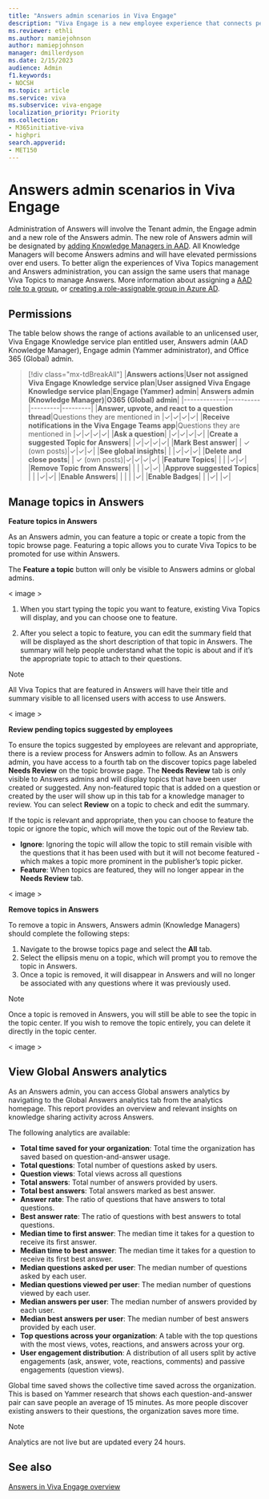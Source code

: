 ```yaml
---
title: "Answers admin scenarios in Viva Engage"
description: "Viva Engage is a new employee experience that connects people across the company—wherever and whenever they work—so that everyone is included and engaged."
ms.reviewer: ethli
ms.author: mamiejohnson
author: mamiepjohnson
manager: dmillerdyson
ms.date: 2/15/2023
audience: Admin
f1.keywords:
- NOCSH
ms.topic: article
ms.service: viva
ms.subservice: viva-engage
localization_priority: Priority
ms.collection:  
- M365initiative-viva
- highpri
search.appverid:
- MET150
---
```


# Answers admin scenarios in Viva Engage

Administration of Answers will involve the Tenant admin, the Engage admin and a new role of the Answers admin. The new role of Answers admin will be designated by [adding Knowledge Managers in AAD](https://learn.microsoft.com/azure/active-directory/fundamentals/active-directory-users-assign-role-azure-portal?context=%2Fazure%2Factive-directory%2Froles%2Fcontext%2Fugr-context). All Knowledge Managers will become Answers admins and will have elevated permissions over end users. To better align the experiences of Viva Topics management and Answers administration, you can assign the same users that manage Viva Topics to manage Answers. More information about assigning a [AAD role to a group](https://learn.microsoft.com/azure/active-directory/roles/groups-pim-eligible), or [creating a role-assignable group in Azure AD](https://learn.microsoft.com/azure/active-directory/roles/groups-create-eligible).  

## Permissions 

The table below shows the range of actions available to an unlicensed user, Viva Engage Knowledge service plan entitled user, Answers admin (AAD Knowledge Manager), Engage admin (Yammer administrator), and Office 365 (Global) admin. 

> [!div class="mx-tdBreakAll"]
> |**Answers actions**|**User not assigned Viva Engage Knowledge service plan**|**User assigned Viva Engage Knowledge service plan**|**Engage (Yammer) admin**| **Answers admin (Knowledge Manager)**|**O365 (Global) admin**|
> |-------------|----------|---------|---------|
> |**Answer, upvote, and react to a question thread**|Questions they are mentioned in |✓|✓|✓|✓|
> |**Receive notifications in the Viva Engage Teams app**|Questions they are mentioned in |✓|✓|✓|✓|
> |**Ask a question**| |✓|✓|✓|✓|
> |**Create a suggested Topic for Answers**| |✓|✓|✓|✓|
> |**Mark Best answer**| | ✓ (own posts)|✓|✓|✓|
> |**See global insights**| | |✓|✓|✓|
> |**Delete and close posts**| | ✓ (own posts)|✓|✓|✓|✓|
> |**Feature Topics**| | | |✓|✓|
> |**Remove Topic from Answers**| | | |✓|✓|
> |**Approve suggested Topics**| | | |✓|✓|
> |**Enable Answers**| | | | |✓|
> |**Enable Badges**| | |✓| |✓|

## Manage topics in Answers

**Feature topics in Answers**

As an Answers admin, you can feature a topic or create a topic from the topic browse page. Featuring a topic allows you to curate Viva Topics to be promoted for use within Answers.  

The **Feature a topic** button will only be visible to Answers admins or global admins.  

< image > 

1. When you start typing the topic you want to feature, existing Viva Topics will display, and you can choose one to feature.  

2. After you select a topic to feature, you can edit the summary field that will be displayed as the short description of that topic in Answers. The summary will help people understand what the topic is about and if it’s the appropriate topic to attach to their questions. 

>[!NOTE]
> All Viva Topics that are featured in Answers will have their title and summary visible to all licensed users with access to use Answers.  

< image >
 
**Review pending topics suggested by employees**

To ensure the topics suggested by employees are relevant and appropriate, there is a review process for Answers admin to follow. As an Answers admin, you have access to a fourth tab on the discover topics page labeled **Needs Review** on the topic browse page. The **Needs Review** tab is only visible to Answers admins and will display topics that have been user created or suggested. Any non-featured topic that is added on a question or created by the user will show up in this tab for a knowledge manager to review. You can select **Review** on a topic to check and edit the summary.  

If the topic is relevant and appropriate, then you can choose to feature the topic or ignore the topic, which will move the topic out of the Review tab.  

- **Ignore**: Ignoring the topic will allow the topic to still remain visible with the questions that it has been used with but it will not become featured - which makes a topic more prominent in the publisher’s topic picker.  
- **Feature**: When topics are featured, they will no longer appear in the **Needs Review** tab.  

< image > 

**Remove topics in Answers**

To remove a topic in Answers, Answers admin (Knowledge Managers) should complete the following steps:  

1. Navigate to the browse topics page and select the **All** tab. 
2. Select the ellipsis menu on a topic, which will prompt you to remove the topic in Answers. 
3. Once a topic is removed, it will disappear in Answers and will no longer be associated with any questions where it was previously used.  

>[!NOTE]
> Once a topic is removed in Answers, you will still be able to see the topic in the topic center. If you wish to remove the topic entirely, you can delete it directly in the topic center. 

< image > 

## View Global Answers analytics 

As an Answers admin, you can access Global answers analytics by navigating to the Global Answers analytics tab from the analytics homepage. This report provides an overview and relevant insights on knowledge sharing activity across Answers.  

The following analytics are available:  

- **Total time saved for your organization**: Total time the organization has saved based on question-and-answer usage. 
- **Total questions**: Total number of questions asked by users. 
- **Question views**: Total views across all questions 
- **Total answers**: Total number of answers provided by users. 
- **Total best answers**: Total answers marked as best answer. 
- **Answer rate**: The ratio of questions that have answers to total questions. 
- **Best answer rate**: The ratio of questions with best answers to total questions. 
- **Median time to first answer**: The median time it takes for a question to receive its first answer. 
- **Median time to best answer**: The median time it takes for a question to receive its first best answer. 
- **Median questions asked per user**: The median number of questions asked by each user. 
- **Median questions viewed per user**: The median number of questions viewed by each user. 
- **Median answers per user**: The median number of answers provided by each user. 
- **Median best answers per user**: The median number of best answers provided by each user. 
- **Top questions across your organization**: A table with the top questions with the most views, votes, reactions, and answers across your org. 
- **User engagement distribution**: A distribution of all users split by active engagements (ask, answer, vote, reactions, comments) and passive engagements (question views). 

Global time saved shows the collective time saved across the organization. This is based on Yammer research that shows each question-and-answer pair can save people an average of 15 minutes. As more people discover existing answers to their questions, the organization saves more time. 

>[!NOTE]
> Analytics are not live but are updated every 24 hours. 

## See also 
[Answers in Viva Engage overview](https://support.microsoft.com/en-us/topic/getting-started-with-microsoft-viva-engage-729f9fce-3aa6-4478-888c-a1543918c284)
